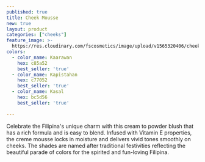 ```yaml
---
published: true
title: Cheek Mousse
new: true
layout: product
categories: ["cheeks"]
feature_image: >-
  https://res.cloudinary.com/fscosmetics/image/upload/v1565320406/cheek-mousse.jpg
colors:
  - color_name: Kaarawan
    hex: c85a52
    best_seller: 'true'
  - color_name: Kapistahan
    hex: c77052
    best_seller: 'true'
  - color_name: Kasal
    hex: bc5d56
    best_seller: 'true'
  
---
```

Celebrate the Filipina's unique charm with this cream to powder blush that has a rich formula and is easy to blend. Infused with Vitamin E properties, the creme mousse locks in moisture and delivers vivid tones smoothly on cheeks. The shades are named after traditional festivities reflecting the beautiful parade of colors for the spirited and fun-loving Filipina.
